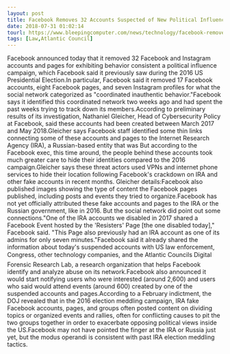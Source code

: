 ```yaml
---
layout: post
title: Facebook Removes 32 Accounts Suspected of New Political Influence Campaign
date: 2018-07-31 01:02:14
tourl: https://www.bleepingcomputer.com/news/technology/facebook-removes-32-accounts-suspected-of-new-political-influence-campaign/
tags: [Law,Atlantic Council]
---
```

Facebook announced today that it removed 32 Facebook and Instagram accounts and pages for exhibiting behavior consistent a political influence campaign, which Facebook said it previously saw during the 2016 US Presidential Election.In particular, Facebook said it removed 17 Facebook accounts, eight Facebook pages, and seven Instagram profiles for what the social network categorized as "coordinated inauthentic behavior."Facebook says it identified this coordinated network two weeks ago and had spent the past weeks trying to track down its members.According to preliminary results of its investigation, Nathaniel Gleicher, Head of Cybersecurity Policy at Facebook, said these accounts had been created between March 2017 and May 2018.Gleicher says Facebook staff identified some thin links connecting some of these accounts and pages to the Internet Research Agency (IRA), a Russian-based entity that was But according to the Facebook exec, this time around, the people behind these accounts took much greater care to hide their identities compared to the 2016 campaign.Gleicher says these threat actors used VPNs and internet phone services to hide their location following Facebook's crackdown on IRA and other fake accounts in recent months. Gleicher details:Facebook also published images showing the type of content the Facebook pages published, including posts and events they tried to organize.Facebook has not yet officially attributed these fake accounts and pages to the IRA or the Russian government, like in 2016. But the social network did point out some connections."One of the IRA accounts we disabled in 2017 shared a Facebook Event hosted by the 'Resisters' Page [the one disabled today]," Facebook said. "This Page also previously had an IRA account as one of its admins for only seven minutes."Facebook said it already shared the information about today's suspended accounts with US law enforcement, Congress, other technology companies, and the Atlantic Councils Digital Forensic Research Lab, a research organization that helps Facebook identify and analyze abuse on its network.Facebook also announced it would start notifying users who were interested (around 2,600) and users who said would attend events (around 600) created by one of the suspended accounts and pages.According to a February indictment, the DOJ revealed that in the 2016 election meddling campaign, IRA fake Facebook accounts, pages, and groups often posted content on dividing topics or organized events and rallies, often for conflicting causes to pit the two groups together in order to exacerbate opposing political views inside the US.Facebook may not have pointed the finger at the IRA or Russia just yet, but the modus operandi is consistent with past IRA election meddling tactics.